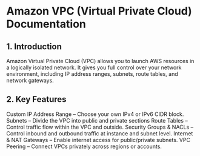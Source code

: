 # Amazon VPC (Virtual Private Cloud) Documentation
## 1. Introduction
Amazon Virtual Private Cloud (VPC) allows you to launch AWS resources in a logically isolated network.
It gives you full control over your network environment, including IP address ranges, subnets, route tables, and network gateways.

## 2. Key Features
Custom IP Address Range – Choose your own IPv4 or IPv6 CIDR block.
Subnets – Divide the VPC into public and private sections
Route Tables – Control traffic flow within the VPC and outside.
Security Groups & NACLs – Control inbound and outbound traffic at instance and subnet level.
Internet & NAT Gateways – Enable internet access for public/private subnets.
VPC Peering – Connect VPCs privately across regions or accounts.

